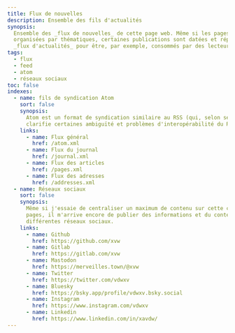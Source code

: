 ```yaml
---
title: Flux de nouvelles
description: Ensemble des fils d'actualités
synopsis: 
  Ensemble des _flux de nouvelles_ de cette page web. Même si les pages sont globalement 
  organisées par thématiques, certaines publications sont datées et réparties en plusieurs
  _flux d'actualités_ pour être, par exemple, consommés par des lecteurs alternatifs.
tags:
  - flux
  - feed
  - atom
  - réseaux sociaux
toc: false
indexes:
  - name: fils de syndication Atom
    sort: false
    synopsis:
      Atom est un format de syndication similaire au RSS (qui, selon ses créateurs, 
      clarifie certaines ambiguïté et problèmes d'interopérabilité du RSS).
    links:
      - name: Flux général
        href: /atom.xml
      - name: Flux du journal
        href: /journal.xml
      - name: Flux des articles
        href: /pages.xml
      - name: Flux des adresses
        href: /addresses.xml
  - name: Réseaux sociaux
    sort: false
    synopsis:
      Même si j'essaie de centraliser un maximum de contenu sur cette collection de
      pages, il m'arrive encore de publier des informations et du contenu sur
      différentes réseaux sociaux.
    links:
      - name: Github
        href: https://github.com/xvw
      - name: Gitlab
        href: https://gitlab.com/xvw
      - name: Mastodon
        href: https://merveilles.town/@xvw
      - name: Twitter
        href: https://twitter.com/vdwxv
      - name: Bluesky
        href: https://bsky.app/profile/vdwxv.bsky.social
      - name: Instagram
        href: https://www.instagram.com/vdwxv
      - name: Linkedin
        href: https://www.linkedin.com/in/xavdw/
---
```

